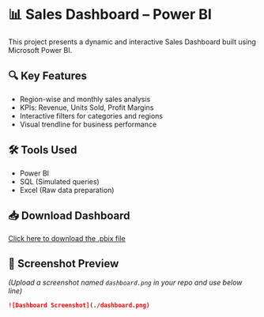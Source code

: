 # 📊 Sales Dashboard – Power BI

This project presents a dynamic and interactive Sales Dashboard built using Microsoft Power BI.

## 🔍 Key Features
- Region-wise and monthly sales analysis
- KPIs: Revenue, Units Sold, Profit Margins
- Interactive filters for categories and regions
- Visual trendline for business performance

## 🛠 Tools Used
- Power BI
- SQL (Simulated queries)
- Excel (Raw data preparation)

## 📥 Download Dashboard
[Click here to download the .pbix file](https://drive.google.com/uc?export=download&id=170VR4ABNIC9z6PY6fgJUuoS3eAQku2to)

## 📸 Screenshot Preview
*(Upload a screenshot named `dashboard.png` in your repo and use below line)*

```md
![Dashboard Screenshot](./dashboard.png)
